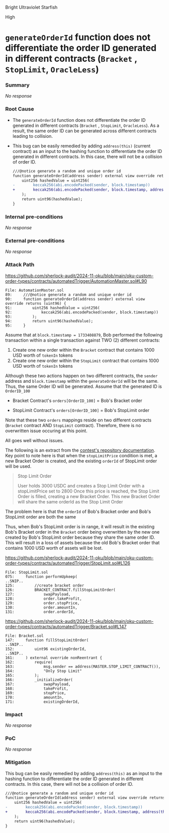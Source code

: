 Bright Ultraviolet Starfish

High

# `generateOrderId` function does not differentiate the order ID generated in different contracts (`Bracket` , `StopLimit`, `OracleLess`)

### Summary

_No response_

### Root Cause

- The `generateOrderId` function does not differentiate the order ID generated in different contracts (`Bracket` , `StopLimit`, `OracleLess`). As a result, the same order ID can be generated across different contracts leading to collision.

- This bug can be easily remedied by adding `address(this)` (current contract) as an input to the hashing function to differentiate the order ID generated in different contracts. In this case, there will not be a collision of order ID.

  ```diff
  ///@notice generate a random and unique order id
  function generateOrderId(address sender) external view override returns (uint96) {
      uint256 hashedValue = uint256(
  -        keccak256(abi.encodePacked(sender, block.timestamp))
  +        keccak256(abi.encodePacked(sender, block.timestamp, address(this)))
      );
      return uint96(hashedValue);
  }
  ```

### Internal pre-conditions

_No response_

### External pre-conditions

_No response_

### Attack Path

https://github.com/sherlock-audit/2024-11-oku/blob/main/oku-custom-order-types/contracts/automatedTrigger/AutomationMaster.sol#L90

```solidity
File: AutomationMaster.sol
89:     ///@notice generate a random and unique order id
90:     function generateOrderId(address sender) external view override returns (uint96) {
91:         uint256 hashedValue = uint256(
92:             keccak256(abi.encodePacked(sender, block.timestamp))
93:         );
94:         return uint96(hashedValue);
95:     }
```

Assume that at `block.timestamp = 1733408879`, Bob performed the following transaction within a single transaction against TWO (2) different contracts:

1. Create one new order within the `Bracket` contract that contains 1000 USD worth of `tokenIn` tokens
2. Create one new order within the `StopLimit` contract that contains 1000 USD worth of `tokenIn` tokens

Although these two actions happen on two different contracts, the `sender` address and `block.timestamp` within the `generateOrderId` will be the same. Thus, the same Order ID will be generated. Assume that the generated ID is `OrderID_100`

- Bracket Contract's `orders[OrderID_100]` = Bob's Bracket order

- StopLimit Contract's `orders[OrderID_100]` = Bob's StopLimit order

Note that these two `orders` mappings reside on two different contracts (`Bracket` contract AND `StopLimit` contract). Therefore, there is no overwritten issue occuring at this point.

All goes well without issues.

The following is an extract from the [contest's repository documentation](https://github.com/sherlock-audit/2024-11-oku-xiaoming9090/tree/main/oku-custom-order-types#stop-limit-order). Key point to note here is that when the `stopLimitPrice` condition is met, a new Bracket Order is created, and the existing `orderId` of StopLimit order will be used.

> Stop Limit Order
>
> User holds 3000 USDC and creates a Stop Limit Order with a stopLimitPrice set to 2800
> Once this price is reached, the Stop Limit Order is filled, creating a new Bracket Order. This new Bracket Order will share the same orderId as the Stop Limit Order

The problem here is that the `orderId` of Bob's Bracket order and Bob's StopLimit order are both the same

Thus, when Bob's StopLimit order is in range, it will result in the existing Bob's Bracket order in the `Bracket` order being overwritten by the new one created by Bob's StopLimit order because they share the same order ID. This will result in a loss of assets because the old Bob's Bracket order that contains 1000 USD worth of assets will be lost.

https://github.com/sherlock-audit/2024-11-oku/blob/main/oku-custom-order-types/contracts/automatedTrigger/StopLimit.sol#L126

```solidity
File: StopLimit.sol
075:     function performUpkeep(
..SNIP..
125:         //create bracket order
126:         BRACKET_CONTRACT.fillStopLimitOrder(
127:             swapPayload,
128:             order.takeProfit,
129:             order.stopPrice,
130:             order.amountIn,
131:             order.orderId,
```

https://github.com/sherlock-audit/2024-11-oku/blob/main/oku-custom-order-types/contracts/automatedTrigger/Bracket.sol#L147

```solidity
File: Bracket.sol
147:     function fillStopLimitOrder(
..SNIP..
152:         uint96 existingOrderId,
..SNIP..
161:     ) external override nonReentrant {
162:         require(
163:             msg.sender == address(MASTER.STOP_LIMIT_CONTRACT()),
164:             "Only Stop Limit"
165:         );
166:         _initializeOrder(
167:             swapPayload,
168:             takeProfit,
169:             stopPrice,
170:             amountIn,
171:             existingOrderId,
```

### Impact

_No response_

### PoC

_No response_

### Mitigation

This bug can be easily remedied by adding `address(this)` as an input to the hashing function to differentiate the order ID generated in different contracts. In this case, there will not be a collision of order ID.

```diff
///@notice generate a random and unique order id
function generateOrderId(address sender) external view override returns (uint96) {
    uint256 hashedValue = uint256(
-        keccak256(abi.encodePacked(sender, block.timestamp))
+        keccak256(abi.encodePacked(sender, block.timestamp, address(this)))
    );
    return uint96(hashedValue);
}
```